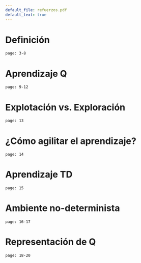 ```yaml
---
default_file: refuerzos.pdf
default_text: true
---
```

# Definición

```slide-note
page: 3-8
```
# Aprendizaje Q

```slide-note
page: 9-12
```
# Explotación vs. Exploración

```slide-note
page: 13
```
# ¿Cómo agilitar el aprendizaje?

```slide-note
page: 14
```
# Aprendizaje TD

```slide-note
page: 15
```
# Ambiente no-determinista

```slide-note
page: 16-17
```
# Representación de Q

```slide-note
page: 18-20
```